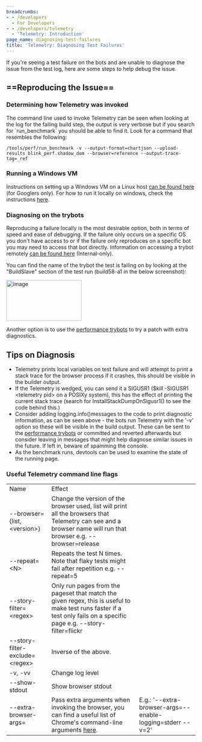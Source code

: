 ```yaml
---
breadcrumbs:
- - /developers
  - For Developers
- - /developers/telemetry
  - 'Telemetry: Introduction'
page_name: diagnosing-test-failures
title: 'Telemetry: Diagnosing Test Failures'
---
```


If you're seeing a test failure on the bots and are unable to diagnose the issue
from the test log, here are some steps to help debug the issue.

## ==Reproducing the Issue==

### Determining how Telemetry was invoked

The command line used to invoke Telemetry can be seen when looking at the log
for the failing build step, the output is very verbose but if you search for
\`run_benchmark\` you should be able to find it. Look for a command that
resembles the following:

```none
/tools/perf/run_benchmark -v --output-format=chartjson --upload-results blink_perf.shadow_dom --browser=reference --output-trace-tag=_ref
```

### Running a Windows VM

Instructions on setting up a Windows VM on a Linux host [can be found
here](https://docs.google.com/a/google.com/document/d/1fAQRjM9oJqVrxzNpS1GH_62smLgphvpeWChCKo-wW2Y/edit?usp=sharing)
(for Googlers only). For how to run it locally on windows, check the
instructions [here](/developers/telemetry/run_locally).

### Diagnosing on the trybots

Reproducing a failure locally is the most desirable option, both in terms of
speed and ease of debugging. If the failure only occurs on a specific OS you
don't have access to or if the failure only reproduces on a specific bot you may
need to access that bot directly. Information on accessing a trybot remotely
[can be found here](https://goto.google.com/chrome-trybot-remote-access)
(Internal-only).

You can find the name of the trybot the test is failing on by looking at the
"BuildSlave" section of the test run (build58-a1 in the below screenshot):

[<img alt="image"
src="/developers/telemetry/diagnosing-test-failures/Screen%20Shot%202014-12-10%20at%209.42.17%20AM.png"
height=109
width=200>](/developers/telemetry/diagnosing-test-failures/Screen%20Shot%202014-12-10%20at%209.42.17%20AM.png)

Another option is to use the [performance
trybots](/developers/telemetry/performance-try-bots) to try a patch with extra
diagnostics.

## Tips on Diagnosis

*   Telemetry prints local variables on test failure and will attempt to
            print a stack trace for the browser process if it crashes, this
            should be visible in the builder output.
*   If the Telemetry is wedged, you can send it a SIGUSR1 ($kill
            -SIGUSR1 &lt;telemetry pid&gt; on a POSIXy system), this has the
            effect of printing the current stack trace (search for
            InstallStackDumpOnSigusr1() to see the code behind this.)
*   Consider adding logging.info()messages to the code to print
            diagnostic information, as can be seen above - the bots run
            Telemetry with the '-v' option so these will be visible in the build
            output. These can be sent to the [performance
            trybots](/developers/telemetry/performance-try-bots) or committed
            and reverted afterwards but consider leaving in messages that might
            help diagnose similar issues in the future. If left in, beware of
            spamming the console.
*   As the benchmark runs, devtools can be used to examine the state of
            the running page.

### Useful Telemetry command line flags

<table>
<tr>
<td>Name</td>
<td> Effect</td>
</tr>
<tr>
<td> --browser={list,&lt;version&gt;}</td>
<td> Change the version of the browser used, list will print all the browsers that Telemetry can see and a browser name will run that browser e.g. --browser=release</td>
</tr>
<tr>
<td> --repeat=&lt;N&gt;</td>
<td> Repeats the test N times. Note that flaky tests might fail after repetition e.g. --repeat=5</td>
</tr>
<tr>
<td> --story-filter=&lt;regex&gt;</td>
<td> Only run pages from the pageset that match the given regex, this is useful to make test runs faster if a test only fails on a specific page e.g. --story-filter=flickr</td>
</tr>
<tr>
<td> --story-filter-exclude=&lt;regex&gt;</td>
<td> Inverse of the above.</td>
</tr>
<tr>
<td> -v, -vv</td>
<td> Change log level</td>
</tr>
<tr>
<td> --show-stdout</td>
<td> Show browser stdout</td>
</tr>
<tr>
<td> --extra-browser-args=</td>
<td> Pass extra arguments when invoking the browser, you can find a useful list of Chrome's command-line arguments <a href="http://peter.sh/experiments/chromium-command-line-switches/">here</a>.</td>
<td>E.g.: '--extra-browser-args=--enable-logging=stderr --v=2'</td>
</tr>
</table>